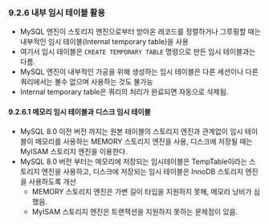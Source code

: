 ### 9.2.6 내부 임시 테이블 활용

- MySQL 엔진이 스토리지 엔진으로부터 받아온 레코드를 정렬하거나 그루핑할 때는 내부적인 임시 테이블(Internal temporary table)을 사용
- 여기서 임시 테이블은 `CREATE TEMPORARY TABLE` 명령으로 만든 임시 테이블과는 다름.
- MySQL 엔진이 내부적인 가공을 위해 생성하는 임시 테이블은 다른 세션이나 다른 쿼리에서는 볼수 없으며 사용하는 것도 불가능
- Internal temporary table은 쿼리의 처리가 완료되면 자동으로 삭제됨.



#### 9.2.6.1 메모리 임시 테이블과 디스크 임시 테이블

- MySQL 8.0 이전 버전 까지는 원본 테이블의 스토리지 엔진과 관계없이 임시 테이블이 메모리를 사용하는 MEMORY 스토리지 엔진을 사용, 디스크에 저장될 때는 MyISAM 스토리지 엔진을 이용한다.
- MySQL 8.0 버전 부터는 메모리에 저장되는 임시테이블은 TempTable이라는 스토리지 엔진을 사용하고, 디스크에 저장되는 임시 테이블은 InnoDB 스토리지 엔진을 사용하도록 개선
  - MEMORY 스토리지 엔진은 가변 길이 타입을 지원하지 못해, 메모리 낭비가 심했음.
  - MyISAM 스토리지 엔진은 트랜잭션을 지원하지 못하는 문제점이 있음.